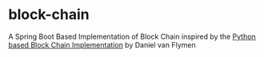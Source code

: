 # block-chain

A Spring Boot Based Implementation of Block Chain inspired by the [Python based Block Chain Implementation](https://hackernoon.com/learn-blockchains-by-building-one-117428612f46) by Daniel van Flymen



